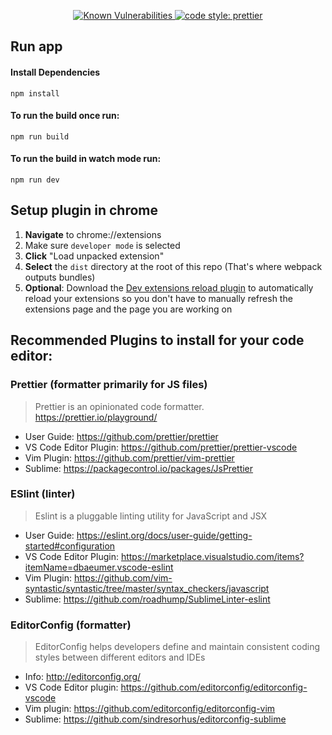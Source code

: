 <p align="center">
  <a href="https://snyk.io/test/github/protoevangelion/liferay-chrome-utils?targetFile=package.json">
    <img src="https://snyk.io/test/github/protoevangelion/liferay-chrome-utils/badge.svg?targetFile=package.json" alt="Known Vulnerabilities" data-canonical-src="https://snyk.io/test/github/protoevangelion/liferay-chrome-utils?targetFile=package.json" style="max-width:100%;">
  </a>
  <a href="#badge">
    <img alt="code style: prettier" src="https://img.shields.io/badge/code_style-prettier-ff69b4.svg?style=flat-square">
  </a>
</p>

## Run app

#### Install Dependencies

```shell
npm install
```

#### To run the build once run:

```shell
npm run build
```

#### To run the build in watch mode run:

```shell
npm run dev
```

## Setup plugin in chrome

1. **Navigate** to chrome://extensions
2. Make sure `developer mode` is selected
3. **Click** "Load unpacked extension"
4. **Select** the `dist` directory at the root of this repo (That's where webpack outputs bundles)
5. **Optional**: Download the [Dev extensions reload plugin](https://chrome.google.com/webstore/detail/dev-extensions-reload/bbanndmhbmgajamonlgnjnfdbifbnbdj) to automatically reload your extensions so you don't have to manually refresh the extensions page and the page you are working on

## Recommended Plugins to install for your code editor:

### Prettier (formatter primarily for JS files)

> Prettier is an opinionated code formatter. https://prettier.io/playground/

* User Guide: https://github.com/prettier/prettier
* VS Code Editor Plugin: https://github.com/prettier/prettier-vscode
* Vim Plugin: https://github.com/prettier/vim-prettier
* Sublime: https://packagecontrol.io/packages/JsPrettier

### ESlint (linter)

> Eslint is a pluggable linting utility for JavaScript and JSX

* User Guide: https://eslint.org/docs/user-guide/getting-started#configuration
* VS Code Editor Plugin: https://marketplace.visualstudio.com/items?itemName=dbaeumer.vscode-eslint
* Vim Plugin: https://github.com/vim-syntastic/syntastic/tree/master/syntax_checkers/javascript
* Sublime: https://github.com/roadhump/SublimeLinter-eslint

### EditorConfig (formatter)

> EditorConfig helps developers define and maintain consistent coding styles between different editors and IDEs

* Info: http://editorconfig.org/
* VS Code Editor plugin: https://github.com/editorconfig/editorconfig-vscode
* Vim plugin: https://github.com/editorconfig/editorconfig-vim
* Sublime: https://github.com/sindresorhus/editorconfig-sublime
